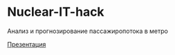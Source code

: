 # Nuclear-IT-hack
Анализ и прогнозирование пассажиропотока в метро

[Презентация](https://docs.google.com/presentation/d/1dkMlctE5YUVARkYQKVHhOiL09pg4JyQjCaWxffL5jpY/edit#slide=id.p)
